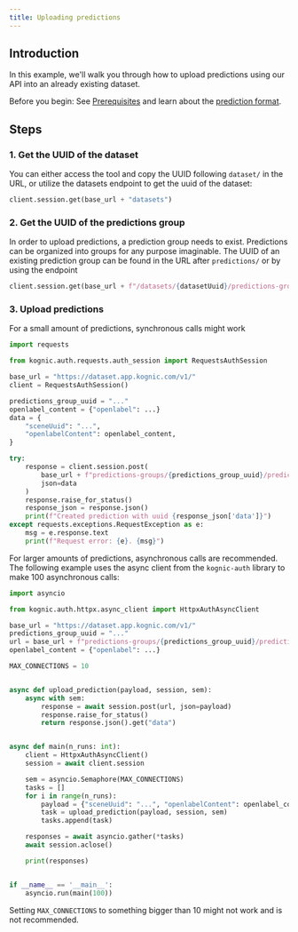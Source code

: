 ```yaml
---
title: Uploading predictions
---
```


## Introduction

In this example, we'll walk you through how to upload predictions using our API into an already existing dataset.

Before you begin: See [Prerequisites](./introduction#prerequisites) and learn about
the [prediction format](./prediction-format).

## Steps

### 1. Get the UUID of the dataset

You can either access the tool and copy the UUID following `dataset/` in the URL, or utilize the datasets endpoint to
get the uuid of the dataset:

```python
client.session.get(base_url + "datasets")
```

### 2. Get the UUID of the predictions group

In order to upload predictions, a prediction group needs to exist. Predictions can be organized into groups for any
purpose imaginable. The UUID of an existing prediction group can be found in the URL after `predictions/` or by using
the endpoint

```python
client.session.get(base_url + f"/datasets/{datasetUuid}/predictions-groups")
```

### 3. Upload predictions

For a small amount of predictions, synchronous calls might work

```python
import requests

from kognic.auth.requests.auth_session import RequestsAuthSession

base_url = "https://dataset.app.kognic.com/v1/"
client = RequestsAuthSession()

predictions_group_uuid = "..."
openlabel_content = {"openlabel": ...}
data = {
    "sceneUuid": "...",
    "openlabelContent": openlabel_content,
}

try:
    response = client.session.post(
        base_url + f"predictions-groups/{predictions_group_uuid}/predictions",
        json=data
    )
    response.raise_for_status()
    response_json = response.json()
    print(f"Created prediction with uuid {response_json['data']}")
except requests.exceptions.RequestException as e:
    msg = e.response.text
    print(f"Request error: {e}. {msg}")
```

For larger amounts of predictions, asynchronous calls are recommended. The following example uses the async client from
the `kognic-auth` library to make 100 asynchronous calls:

```python
import asyncio

from kognic.auth.httpx.async_client import HttpxAuthAsyncClient

base_url = "https://dataset.app.kognic.com/v1/"
predictions_group_uuid = "..."
url = base_url + f"predictions-groups/{predictions_group_uuid}/predictions"
openlabel_content = {"openlabel": ...}

MAX_CONNECTIONS = 10


async def upload_prediction(payload, session, sem):
    async with sem:
        response = await session.post(url, json=payload)
        response.raise_for_status()
        return response.json().get("data")


async def main(n_runs: int):
    client = HttpxAuthAsyncClient()
    session = await client.session

    sem = asyncio.Semaphore(MAX_CONNECTIONS)
    tasks = []
    for i in range(n_runs):
        payload = {"sceneUuid": "...", "openlabelContent": openlabel_content}
        task = upload_prediction(payload, session, sem)
        tasks.append(task)

    responses = await asyncio.gather(*tasks)
    await session.aclose()

    print(responses)


if __name__ == '__main__':
    asyncio.run(main(100))
```

Setting `MAX_CONNECTIONS` to something bigger than 10 might not work and is not recommended.